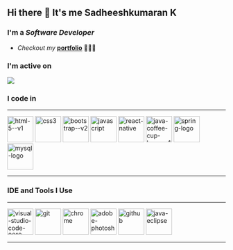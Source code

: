 
## Hi there 👋 It's me Sadheeshkumaran K

### I'm a _Software Developer_
- _Checkout my_ [**portfolio**](https://sadheeshkumaran.netlify.app/) 👨🏻‍💻

### I'm active on 
[<img src="https://img.shields.io/badge/LinkedIn-0077B5?style=for-the-badge&logo=linkedin&logoColor=white" />](https://www.linkedin.com/in/sadheeshkumaran/)
<br/>
### 


### I code in
---
<img width="60" height="60" src="https://img.icons8.com/color/48/html-5--v1.png" alt="html-5--v1"/>
<img width="60" height="60" src="https://img.icons8.com/color/48/css3.png" alt="css3"/>
<img width="60" height="60" src="https://img.icons8.com/color/48/bootstrap--v2.png" alt="bootstrap--v2"/>
<img width="60" height="60" src="https://img.icons8.com/color/48/javascript.png" alt="javascript"/>
<img width="60" height="60" src="https://img.icons8.com/color/48/react-native.png" alt="react-native"/>
<img width="60" height="60" src="https://img.icons8.com/color/48/java-coffee-cup-logo--v1.png" alt="java-coffee-cup-logo--v1"/>
<img width="60" height="60" src="https://img.icons8.com/color/48/spring-logo.png" alt="spring-logo"/>
<img width="60" height="60" src="https://img.icons8.com/color/48/mysql-logo.png" alt="mysql-logo"/>

---

### IDE and Tools I Use
---

<img width="60" height="60" src="https://img.icons8.com/color/48/visual-studio-code-2019.png" alt="visual-studio-code-2019"/>
<img width="60" height="60" src="https://img.icons8.com/color/48/git.png" alt="git"/>
<img width="60" height="60" src="https://img.icons8.com/fluency/48/chrome.png" alt="chrome"/>
<img width="60" height="60" src="https://img.icons8.com/color/48/adobe-photoshop.png" alt="adobe-photoshop"/>
<img width="60" height="60" src="https://img.icons8.com/fluency/48/github.png" alt="github"/>
<img width="60" height="60" src="https://img.icons8.com/ios-filled/50/java-eclipse.png" alt="java-eclipse"/>

---

